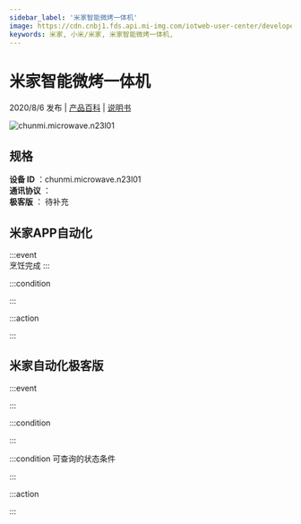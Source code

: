 ```yaml
---
sidebar_label: '米家智能微烤一体机'
image: https://cdn.cnbj1.fds.api.mi-img.com/iotweb-user-center/developer_1679047723133seM279KK.png?GalaxyAccessKeyId=AKVGLQWBOVIRQ3XLEW&Expires=9223372036854775807&Signature=0GW15SM4PhFfIKGKqE5wx+9h/7M=
keywords: 米家, 小米/米家, 米家智能微烤一体机, 
---
```

# 米家智能微烤一体机

2020/8/6 发布 | [产品百科](https://home.mi.com/webapp/content/baike/product/index.html?model=chunmi.microwave.n23l01/) | [说明书](https://home.mi.com/views/introduction.html?model=chunmi.microwave.n23l01&region=cn)

![chunmi.microwave.n23l01](https://cdn.cnbj1.fds.api.mi-img.com/iotweb-user-center/developer_1679047723133seM279KK.png?GalaxyAccessKeyId=AKVGLQWBOVIRQ3XLEW&Expires=9223372036854775807&Signature=0GW15SM4PhFfIKGKqE5wx+9h/7M=)

## 规格  
> 
**设备 ID** ：chunmi.microwave.n23l01  
**通讯协议** ：  
**极客版**  ： 待补充 


## 米家APP自动化  

:::event  
烹饪完成
:::

:::condition  

:::

:::action   

:::

## 米家自动化极客版  

:::event  

:::

:::condition  

:::

:::condition 可查询的状态条件  

:::

:::action  

:::

        

